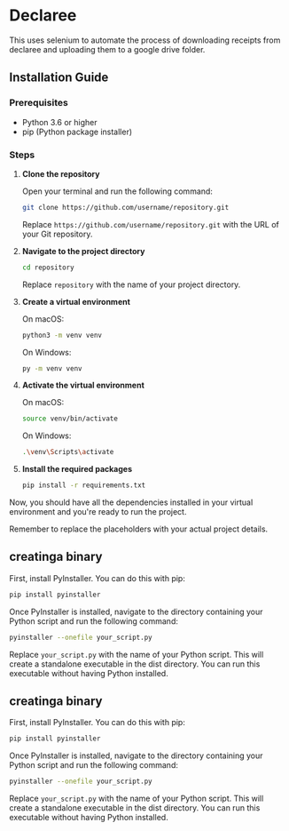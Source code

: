 # Declaree
This uses selenium to automate the process of downloading receipts from declaree and uploading them to a google drive folder.


## Installation Guide

### Prerequisites

- Python 3.6 or higher
- pip (Python package installer)

### Steps

1. **Clone the repository**

   Open your terminal and run the following command:

   ```bash
   git clone https://github.com/username/repository.git
   ```

   Replace `https://github.com/username/repository.git` with the URL of your Git repository.

2. **Navigate to the project directory**

   ```bash
   cd repository
   ```

   Replace `repository` with the name of your project directory.

3. **Create a virtual environment**

   On macOS:

   ```bash
   python3 -m venv venv
   ```

   On Windows:

   ```bash
   py -m venv venv
   ```

4. **Activate the virtual environment**

   On macOS:

   ```bash
   source venv/bin/activate
   ```

   On Windows:

   ```bash
   .\venv\Scripts\activate
   ```

5. **Install the required packages**

   ```bash
   pip install -r requirements.txt
   ```

Now, you should have all the dependencies installed in your virtual environment and you're ready to run the project.

Remember to replace the placeholders with your actual project details.


## creatinga binary
First, install PyInstaller. You can do this with pip:
```bash
pip install pyinstaller
```

Once PyInstaller is installed, navigate to the directory containing your Python script and run the following command:
```bash
pyinstaller --onefile your_script.py
```

Replace `your_script.py` with the name of your Python script.
This will create a standalone executable in the dist directory. You can run this executable without having Python installed.



## creatinga binary
First, install PyInstaller. You can do this with pip:
```bash
pip install pyinstaller
```

Once PyInstaller is installed, navigate to the directory containing your Python script and run the following command:
```bash
pyinstaller --onefile your_script.py
```

Replace `your_script.py` with the name of your Python script.
This will create a standalone executable in the dist directory. You can run this executable without having Python installed.